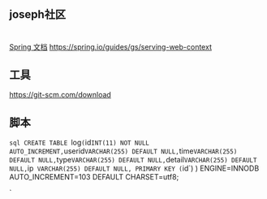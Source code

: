 ## joseph社区


# 
[Spring 文档](https://spring.io/guides)
https://spring.io/guides/gs/serving-web-context



## 工具
https://git-scm.com/download

## 脚本
`sql
CREATE TABLE `log` (
  `id` INT(11) NOT NULL AUTO_INCREMENT,
  `userid` VARCHAR(255) DEFAULT NULL,
  `time` VARCHAR(255) DEFAULT NULL,
  `type` VARCHAR(255) DEFAULT NULL,
  `detail` VARCHAR(255) DEFAULT NULL,
  `ip` VARCHAR(255) DEFAULT NULL,
  PRIMARY KEY (`id`)
) ENGINE=INNODB AUTO_INCREMENT=103 DEFAULT CHARSET=utf8;

`